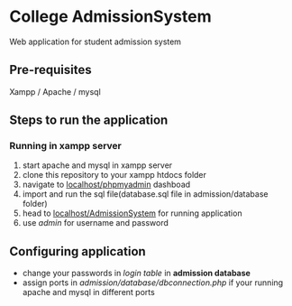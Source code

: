 # College AdmissionSystem
Web application for student admission system

## Pre-requisites
  Xampp / Apache / mysql

  ## Steps to run the application
   ### Running in xampp server
  1. start apache and mysql in xampp server
  2. clone this repository to your xampp htdocs folder
  3. navigate to [localhost/phpmyadmin](http://localhost/phpmyadmin) dashboad
  4. import and run the sql file(database.sql file in admission/database folder)
  5. head to [localhost/AdmissionSystem](http://localhost/AdmissionSystem) for running application
  6. use *admin* for username and password
        
  ## Configuring application
  - change your passwords in *login table* in **admission database**
  - assign ports in *admission/database/dbconnection.php* if your running apache and mysql in different ports
